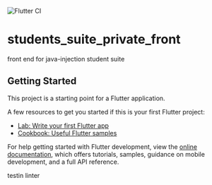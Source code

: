 ![Flutter CI](https://github.com/java-injection/student-suite-private-front/actions/workflows/main.yml/badge.svg)

# students_suite_private_front

front end for java-injection student suite

## Getting Started 

This project is a starting point for a Flutter application.

A few resources to get you started if this is your first Flutter project:

- [Lab: Write your first Flutter app](https://docs.flutter.dev/get-started/codelab)
- [Cookbook: Useful Flutter samples](https://docs.flutter.dev/cookbook)

For help getting started with Flutter development, view the
[online documentation](https://docs.flutter.dev/), which offers tutorials,
samples, guidance on mobile development, and a full API reference.

testin linter
